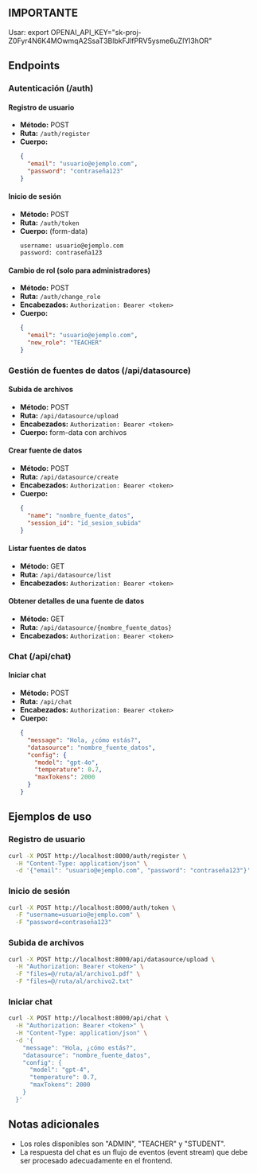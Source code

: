 ## IMPORTANTE

Usar: export OPENAI_API_KEY="sk-proj-Z0Fyr4N6K4MOwmqA2SsaT3BlbkFJlfPRV5ysme6uZlYl3hOR"

## Endpoints

### Autenticación (/auth)

#### Registro de usuario
- **Método:** POST
- **Ruta:** `/auth/register`
- **Cuerpo:**
  ```json
  {
    "email": "usuario@ejemplo.com",
    "password": "contraseña123"
  }
  ```

#### Inicio de sesión
- **Método:** POST
- **Ruta:** `/auth/token`
- **Cuerpo:** (form-data)
  ```
  username: usuario@ejemplo.com
  password: contraseña123
  ```

#### Cambio de rol (solo para administradores)
- **Método:** POST
- **Ruta:** `/auth/change_role`
- **Encabezados:** `Authorization: Bearer <token>`
- **Cuerpo:**
  ```json
  {
    "email": "usuario@ejemplo.com",
    "new_role": "TEACHER"
  }
  ```

### Gestión de fuentes de datos (/api/datasource)

#### Subida de archivos
- **Método:** POST
- **Ruta:** `/api/datasource/upload`
- **Encabezados:** `Authorization: Bearer <token>`
- **Cuerpo:** form-data con archivos

#### Crear fuente de datos
- **Método:** POST
- **Ruta:** `/api/datasource/create`
- **Encabezados:** `Authorization: Bearer <token>`
- **Cuerpo:**
  ```json
  {
    "name": "nombre_fuente_datos",
    "session_id": "id_sesion_subida"
  }
  ```

#### Listar fuentes de datos
- **Método:** GET
- **Ruta:** `/api/datasource/list`
- **Encabezados:** `Authorization: Bearer <token>`

#### Obtener detalles de una fuente de datos
- **Método:** GET
- **Ruta:** `/api/datasource/{nombre_fuente_datos}`
- **Encabezados:** `Authorization: Bearer <token>`

### Chat (/api/chat)

#### Iniciar chat
- **Método:** POST
- **Ruta:** `/api/chat`
- **Encabezados:** `Authorization: Bearer <token>`
- **Cuerpo:**
  ```json
  {
    "message": "Hola, ¿cómo estás?",
    "datasource": "nombre_fuente_datos",
    "config": {
      "model": "gpt-4o",
      "temperature": 0.7,
      "maxTokens": 2000
    }
  }
  ```

## Ejemplos de uso

### Registro de usuario
```bash
curl -X POST http://localhost:8000/auth/register \
  -H "Content-Type: application/json" \
  -d '{"email": "usuario@ejemplo.com", "password": "contraseña123"}'
```

### Inicio de sesión
```bash
curl -X POST http://localhost:8000/auth/token \
  -F "username=usuario@ejemplo.com" \
  -F "password=contraseña123"
```

### Subida de archivos
```bash
curl -X POST http://localhost:8000/api/datasource/upload \
  -H "Authorization: Bearer <token>" \
  -F "files=@/ruta/al/archivo1.pdf" \
  -F "files=@/ruta/al/archivo2.txt"
```

### Iniciar chat
```bash
curl -X POST http://localhost:8000/api/chat \
  -H "Authorization: Bearer <token>" \
  -H "Content-Type: application/json" \
  -d '{
    "message": "Hola, ¿cómo estás?",
    "datasource": "nombre_fuente_datos",
    "config": {
      "model": "gpt-4",
      "temperature": 0.7,
      "maxTokens": 2000
    }
  }'
```

## Notas adicionales
- Los roles disponibles son "ADMIN", "TEACHER" y "STUDENT".
- La respuesta del chat es un flujo de eventos (event stream) que debe ser procesado adecuadamente en el frontend.
